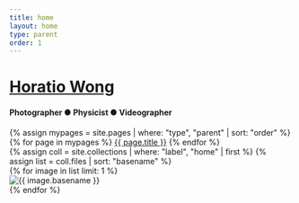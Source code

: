 ```yaml
---
title: home
layout: home
type: parent
order: 1
---
```


<div class="section header">
	<div class="container">
<!-- 		<img src="{{ "/assets/img/logo.svg" | relative_url }}"> -->
		<h1 class="section-heading"><a class="button" href="{{ horatiowong.com }}">Horatio Wong</a> </h1>
		<h4 class="section-description"> Photographer &#9679; Physicist &#9679; Videographer
		</h4>
		<div id="navbar-wrapper">
			<div id="navbar">
<!-- 				<img id="brand" class="hide" src="{{ "/assets/img/logo.svg" | relative_url }}"> -->
				{% assign mypages = site.pages | where: "type", "parent" | sort: "order" %}
				{% for page in mypages %}
				<a class="button" href="{{ page.url | relative_url }}">{{ page.title }}</a>
				{% endfor %}
			</div>
		</div>
	</div>
</div>

<div class="section main">
	<div class="container">
		<div class="row" id="gallery">
			{% assign coll = site.collections | where: "label", "home" | first %}
			{% assign list = coll.files | sort: "basename" %}
			<!--{% assign l = coll.files.size | divided_by: 2 | ceil %}-->
			<div class="column">
				{% for image in list limit: 1 %}
				<article class="thumb">
					<img class="lozad u-max-full-width" data-src="{{ coll.label | append: '/' | append: image.name }}" alt="{{ image.basename }}" />
				</article>
				{% endfor %}
			</div>
			<!--<div class="one-half column">
				{% for image in list offset: l %}
				<article class="thumb">
					<img class="lozad u-max-full-width" data-src="{{ coll.label | append: '/' | append: image.name }}" alt="{{ image.basename }}" />
				</article>
				{% endfor %}
			</div>-->
		</div>
	</div>
</div>
